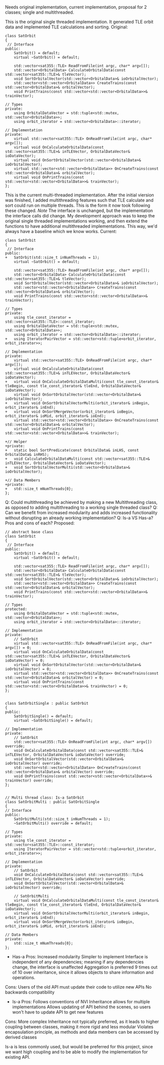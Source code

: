 Needs original implementation, current implementation, proposal for 2 classes; single and multithreaded.

This is the original single threaded implementation. It generated TLE orbit data and implemented TLE calculations and sorting.
Original:
```
class SatOrbit
{
 // Interface
public:
    SatOrbit() = default;
    virtual ~SatOrbit() = default;

    std::vector<sat355::TLE> ReadFromFile(int argc, char* argv[]);
    std::vector<OrbitalData> CalculateOrbitalData(const std::vector<sat355::TLE>& tleVector);
    void SortOrbitalVector(std::vector<OrbitalData>& ioOrbitalVector);
    std::vector<std::vector<OrbitalData>> CreateTrains(const std::vector<OrbitalData>& orbitalVector);
    void PrintTrains(const std::vector<std::vector<OrbitalData>>& trainVector);

// Types
private:
    using OrbitalDataVector = std::tuple<std::mutex, std::vector<OrbitalData>>;
    using orbit_iterator = std::vector<OrbitalData>::iterator;

// Implementation
private:
    virtual std::vector<sat355::TLE> OnReadFromFile(int argc, char* argv[]);
    virtual void OnCalculateOrbitalData(const std::vector<sat355::TLE>& inTLEVector, OrbitalDataVector& ioDataVector);
    virtual void OnSortOrbitalVector(std::vector<OrbitalData>& ioOrbitalVector);
    virtual std::vector<std::vector<OrbitalData>> OnCreateTrains(const std::vector<OrbitalData>& orbitalVector);
    virtual void OnPrintTrains(const std::vector<std::vector<OrbitalData>>& trainVector);
};
```

This is the current multi-threaded implementation. After the initial viersion was finished, I added multithreading features such that TLE calculate and sort could run on multiple threads. This is the form it now took following these changed. *Note* The interface is unchanged, but the implementation the interface calls did change. My development approach was to keep the original single threaded implementations working, and then extend the functions to have additional multithreaded implementations. This way, we'd always have a baseline which we know works.
Current:
```
class SatOrbit
{
 // Interface
public:
+   SatOrbit(std::size_t inNumThreads = 1);
    virtual ~SatOrbit() = default;

    std::vector<sat355::TLE> ReadFromFile(int argc, char* argv[]);
    std::vector<OrbitalData> CalculateOrbitalData(const std::vector<sat355::TLE>& tleVector);
    void SortOrbitalVector(std::vector<OrbitalData>& ioOrbitalVector);
    std::vector<std::vector<OrbitalData>> CreateTrains(const std::vector<OrbitalData>& orbitalVector);
    void PrintTrains(const std::vector<std::vector<OrbitalData>>& trainVector);

// Types
private:
    using tle_const_iterator = std::vector<sat355::TLE>::const_iterator;
    using OrbitalDataVector = std::tuple<std::mutex, std::vector<OrbitalData>>;
    using orbit_iterator = std::vector<OrbitalData>::iterator;
+   using IteratorPairVector = std::vector<std::tuple<orbit_iterator, orbit_iterator>>;

// Implementation
private:
    virtual std::vector<sat355::TLE> OnReadFromFile(int argc, char* argv[]);
    virtual void OnCalculateOrbitalData(const std::vector<sat355::TLE>& inTLEVector, OrbitalDataVector& ioDataVector);
+   virtual void OnCalculateOrbitalDataMulti(const tle_const_iterator& tleBegin, const tle_const_iterator& tleEnd, OrbitalDataVector& ioDataVector);
    virtual void OnSortOrbitalVector(std::vector<OrbitalData>& ioOrbitalVector);
+   virtual void OnSortOrbitalVectorMulti(orbit_iterator& inBegin, orbit_iterator& inEnd);
+   virtual void OnSortMergeVector(orbit_iterator& ioBegin, orbit_iterator& ioMid, orbit_iterator& ioEnd);
    virtual std::vector<std::vector<OrbitalData>> OnCreateTrains(const std::vector<OrbitalData>& orbitalVector);
    virtual void OnPrintTrains(const std::vector<std::vector<OrbitalData>>& trainVector);

+// Helper
+private:
+   static bool SortPredicate(const OrbitalData& inLHS, const OrbitalData& inRHS);
+   void CalculateOrbitalDataMulti(const std::vector<sat355::TLE>& inTLEVector, OrbitalDataVector& ioDataVector);
+   void SortOrbitalVectorMulti(std::vector<OrbitalData>& ioOrbitalVector);

+// Data Members
+private:
+   std::size_t mNumThreads{0};
};
```

Q: Could multithreading be achieved by making a new Multithreading class, as opposed to adding multithreading to a working single threaded class? 
Q: Can we benefit from increased modularity and adds increased functionality without disrupting an already working implementation?
Q: Is-a VS Has-a? Pros and cons of each? 
Proposed:
```
// abstract base class
class SatOrbit
{
 // Interface
public:
    SatOrbit() = default;
    virtual ~SatOrbit() = default;

    std::vector<sat355::TLE> ReadFromFile(int argc, char* argv[]);
    std::vector<OrbitalData> CalculateOrbitalData(const std::vector<sat355::TLE>& tleVector);
    void SortOrbitalVector(std::vector<OrbitalData>& ioOrbitalVector);
    std::vector<std::vector<OrbitalData>> CreateTrains(const std::vector<OrbitalData>& orbitalVector);
    void PrintTrains(const std::vector<std::vector<OrbitalData>>& trainVector);

// Types
protected:
    using OrbitalDataVector = std::tuple<std::mutex, std::vector<OrbitalData>>;
    using orbit_iterator = std::vector<OrbitalData>::iterator;

// Implementation
private:
    // SatOrbit
    virtual std::vector<sat355::TLE> OnReadFromFile(int argc, char* argv[]) = 0;
    virtual void OnCalculateOrbitalData(const std::vector<sat355::TLE>& inTLEVector, OrbitalDataVector& ioDataVector) = 0;
    virtual void OnSortOrbitalVector(std::vector<OrbitalData>& ioOrbitalVector) = 0;
    virtual std::vector<std::vector<OrbitalData>> OnCreateTrains(const std::vector<OrbitalData>& orbitalVector) = 0;
    virtual void OnPrintTrains(const std::vector<std::vector<OrbitalData>>& trainVector) = 0;
};


class SatOrbitSingle : public SatOrbit
{
public:
    SatOrbitSingle() = default;
    virtual ~SatOrbitSingle() = default;

// Implementation
private:
    // SatOrbit
    std::vector<sat355::TLE> OnReadFromFile(int argc, char* argv[]) override;
    void OnCalculateOrbitalData(const std::vector<sat355::TLE>& inTLEVector, OrbitalDataVector& ioDataVector) override;
    void OnSortOrbitalVector(std::vector<OrbitalData>& ioOrbitalVector) override;
    std::vector<std::vector<OrbitalData>> OnCreateTrains(const std::vector<OrbitalData>& orbitalVector) override;
    void OnPrintTrains(const std::vector<std::vector<OrbitalData>>& trainVector) override;
};


// Multi thread class: Is-a SatOrbit
class SatOrbitMulti : public SatOrbitSingle
{
// Interface
public:
    SatOrbitMulti(std::size_t inNumThreads = 1);
    ~SatOrbitMulti() override = default;

// Types
private:
    using tle_const_iterator = std::vector<sat355::TLE>::const_iterator;
    using IteratorPairVector = std::vector<std::tuple<orbit_iterator, orbit_iterator>>;

// Implementation
private:
    // SatOrbit
    void OnCalculateOrbitalData(const std::vector<sat355::TLE>& inTLEVector, OrbitalDataVector& ioDataVector) override;
    void OnSortOrbitalVector(std::vector<OrbitalData>& ioOrbitalVector) override;

    // SatOrbitMulti
    virtual void OnCalculateOrbitalDataMulti(const tle_const_iterator& tleBegin, const tle_const_iterator& tleEnd, OrbitalDataVector& ioDataVector);
    virtual void OnSortOrbitalVectorMulti(orbit_iterator& inBegin, orbit_iterator& inEnd);
    virtual void OnSortMergeVector(orbit_iterator& ioBegin, orbit_iterator& ioMid, orbit_iterator& ioEnd);

// Data Members
private:
    std::size_t mNumThreads{0};
};
```

- Has-a
Pros:
Increased modularity
Simpler to implement
Interface is independent of any dependencies; meaning if any dependencies change, the interface is unaffected
Aggregation is preferred 9 times out of 10 over inheritance, since it allows objects to share information and operations. 

Cons:
Users of the old API must update their code to utilize new APIs
No backwards compatibility


- Is-a
Pros:
Follows conventions of NVI
Inheritance allows for multiple implementations
Allows updating of API behind the scenes, so users won't have to update API to get new features

Cons:
More complex
Inheritance not typically preferred, as it leads to higher coupling between classes, making it more rigid and less modular
Violates encapsulation principle, as methods and data members can be accessed by derived classes


Is-a is less commonly used, but would be preferred for this project, since we want high coupling and to be able to modify the implementation for existing API.